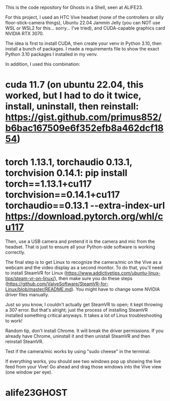 This is the code repository for Ghosts in a Shell, seen at ALIFE23.

For this project, I used an HTC Vive headset (none of the controllers or silly floor-stick-camera things), 
Ubuntu 22.04 Jammin Jelly (you can NOT use WSL or WSL2 for this... sorry... I've tried),
and CUDA-capable graphics card NVIDIA RTX 3070.

The idea is first to install CUDA, then create your venv in Python 3.10, then install a bunch of packages.
I made a requirements file to show the exact Python 3.10 packages I installed in my venv. 

In addition, I used this combination:
# cuda 11.7 (on ubuntu 22.04, this worked, but I had to do it twice, install, uninstall, then reinstall: https://gist.github.com/primus852/b6bac167509e6f352efb8a462dcf1854)
# torch 1.13.1, torchaudio 0.13.1, torchvision 0.14.1: pip install torch==1.13.1+cu117 torchvision==0.14.1+cu117 torchaudio==0.13.1 --extra-index-url https://download.pytorch.org/whl/cu117

Then, use a USB camera and pretend it is the camera and mic from the headset. That is just to ensure all your Python-side software is working correctly.

The final step is to get Linux to recognize the camera/mic on the Vive as a webcam and the video display as a second monitor.
To do that, you'll need to install SteamVR for Linux (https://www.addictivetips.com/ubuntu-linux-tips/steam-vr-on-linux/), 
then make sure you do these steps (https://github.com/ValveSoftware/SteamVR-for-Linux/blob/master/README.md).
You might have to change some NVIDIA driver files manually.

Just so you know, I couldn't actually get SteamVR to open; it kept throwing a 307 error. 
But that's alright; just the process of installing SteamVR installed something critical anyways.
It takes a lot of Linux troubleshooting to work!

Random tip, don't install Chrome. It will break the driver permissions. If you already have Chrome, uninstall it and then unistall SteamVR and then reinstall SteamVR.

Test if the camera/mic works by using "sudo cheese" in the terminal.

If everything works, you should see two windows pop up showing the live feed from your Vive!
Go ahead and drag those windows into the Vive view (one window per eye).

# alife23GHOST
